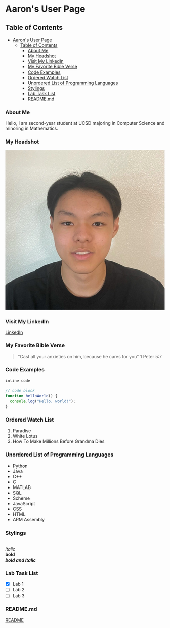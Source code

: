 # Aaron's User Page

## Table of Contents
- [Aaron's User Page](#aarons-user-page)
  - [Table of Contents](#table-of-contents)
    - [About Me](#about-me)
    - [My Headshot](#my-headshot)
    - [Visit My LinkedIn](#visit-my-linkedin)
    - [My Favorite Bible Verse](#my-favorite-bible-verse)
    - [Code Examples](#code-examples)
    - [Ordered Watch List](#ordered-watch-list)
    - [Unordered List of Programming Languages](#unordered-list-of-programming-languages)
    - [Stylings](#stylings)
    - [Lab Task List](#lab-task-list)
    - [README.md](#readmemd)

### About Me
Hello, I am second-year student at UCSD majoring in Computer Science and minoring in Mathematics.

### My Headshot
![A photo of me](headshot.jpeg)

### Visit My LinkedIn
[LinkedIn](https://www.linkedin.com/in/aaronchiuwei/)

### My Favorite Bible Verse
> "Cast all your anxieties on him, because he cares for you" 1 Peter 5:7

### Code Examples
`inline code`

```javascript
// code block
function helloWorld() {
  console.log("Hello, world!");
}
```

### Ordered Watch List
1. Paradise
2. White Lotus
3. How To Make Millions Before Grandma Dies

### Unordered List of Programming Languages
- Python
- Java
- C++
- C
- MATLAB
- SQL
- Scheme
- JavaScript
- CSS
- HTML
- ARM Assembly

### Stylings
<br>*italic*
<br>**bold**
<br>***bold and italic***

### Lab Task List
- [x] Lab 1
- [ ] Lab 2
- [ ] Lab 3
  
### README.md
[README](README.md)